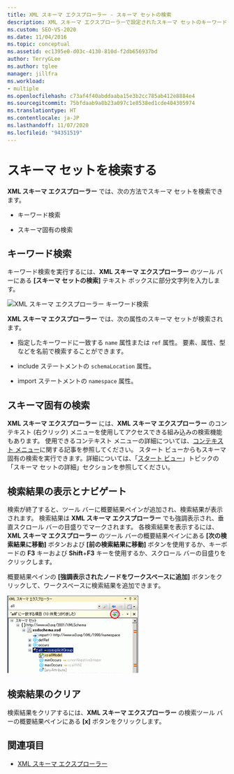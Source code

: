 ```yaml
---
title: XML スキーマ エクスプローラー - スキーマ セットの検索
description: XML スキーマ エクスプローラーで設定されたスキーマ セットのキーワード検索およびスキーマ固有の検索を行う方法について学習します。
ms.custom: SEO-VS-2020
ms.date: 11/04/2016
ms.topic: conceptual
ms.assetid: ec1395e0-d03c-4130-810d-f2db656937bd
author: TerryGLee
ms.author: tglee
manager: jillfra
ms.workload:
- multiple
ms.openlocfilehash: c73af4f40abddaaba15e3b2cc785ab412e8884e4
ms.sourcegitcommit: 75bfdaab9a8b23a097c1e8538ed1cde404305974
ms.translationtype: HT
ms.contentlocale: ja-JP
ms.lasthandoff: 11/07/2020
ms.locfileid: "94351519"
---
```

# <a name="search-the-schema-set"></a>スキーマ セットを検索する

**XML スキーマ エクスプローラー** では、次の方法でスキーマ セットを検索できます。

- キーワード検索

- スキーマ固有の検索

## <a name="keyword-search"></a>キーワード検索

キーワード検索を実行するには、**XML スキーマ エクスプローラー** のツール バーにある **[スキーマ セットの検索]** テキスト ボックスに部分文字列を入力します。

![XML スキーマ エクスプローラー キーワード検索](../xml-tools/media/schemaexplorersearch.gif)

**XML スキーマ エクスプローラー** では、次の属性のスキーマ セットが検索されます。

- 指定したキーワードに一致する `name` 属性または `ref` 属性。 要素、属性、型などを名前で検索することができます。

- include ステートメントの `schemaLocation` 属性。

- import ステートメントの `namespace` 属性。

## <a name="schema-specific-search"></a>スキーマ固有の検索

**XML スキーマ エクスプローラー** には、**XML スキーマ エクスプローラー** のコンテキスト (右クリック) メニューを使用してアクセスできる組み込みの検索機能もあります。 使用できるコンテキスト メニューの詳細については、[コンテキスト メニュー](../xml-tools/context-menus-xml-schema-explorer.md)に関する記事を参照してください。 スタート ビューからもスキーマ固有の検索を実行できます。詳細については、「[スタート ビュー](../xml-tools/start-view.md)」トピックの「スキーマ セットの詳細」セクションを参照してください。

## <a name="display-and-navigate-search-results"></a>検索結果の表示とナビゲート

検索が終了すると、ツール バーに概要結果ペインが追加され、検索結果が表示されます。 検索結果は **XML スキーマ エクスプローラー** でも強調表示され、垂直スクロール バーの目盛りでマークされます。 各検索結果を表示するには、**XML スキーマ エクスプローラー** のツール バーの概要結果ペインにある **[次の検索結果に移動]** ボタンおよび **[前の検索結果に移動]** ボタンを使用するか、キーボードの **F3** キーおよび **Shift**+**F3** キーを使用するか、スクロール バーの目盛りをクリックします。

概要結果ペインの **[強調表示されたノードをワークスペースに追加]** ボタンをクリックして、ワークスペースに検索結果を追加できます。

![XML スキーマ エクスプローラー検索結果](../xml-tools/media/schemaexplorersearchresult.gif)

## <a name="clear-search-results"></a>検索結果のクリア

検索結果をクリアするには、**XML スキーマ エクスプローラー** の検索ツール バーの概要結果ペインにある **[x]** ボタンをクリックします。

## <a name="see-also"></a>関連項目

- [XML スキーマ エクスプローラー](../xml-tools/xml-schema-explorer.md)
